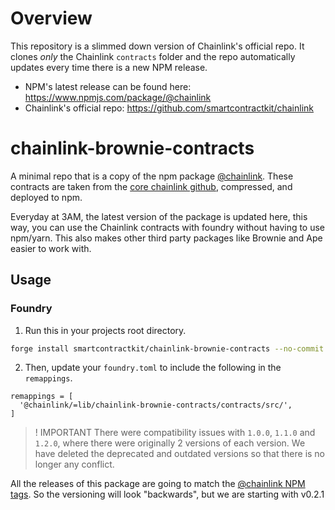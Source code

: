 
# Overview
This repository is a slimmed down version of Chainlink's official repo. It clones *only* the Chainlink `contracts` folder and the repo automatically updates every time there is a new NPM release. 

- NPM's latest release can be found here: https://www.npmjs.com/package/@chainlink
- Chainlink's official repo: https://github.com/smartcontractkit/chainlink

# chainlink-brownie-contracts

A minimal repo that is a copy of the npm package [@chainlink](https://www.npmjs.com/package/@chainlink). These contracts are taken from the [core chainlink github](https://github.com/smartcontractkit/chainlink), compressed, and deployed to npm. 

Everyday at 3AM, the latest version of the package is updated here, this way, you can use the Chainlink contracts with foundry without having to use npm/yarn. This also makes other third party packages like Brownie and Ape easier to work with. 

## Usage

### Foundry

1. Run this in your projects root directory.

```bash
forge install smartcontractkit/chainlink-brownie-contracts --no-commit
```

2. Then, update your `foundry.toml` to include the following in the `remappings`.

```
remappings = [
  '@chainlink/=lib/chainlink-brownie-contracts/contracts/src/',
]
```

>! IMPORTANT
There were compatibility issues with `1.0.0`, `1.1.0` and `1.2.0`, where there were originally 2 versions of each version. We have deleted the deprecated and outdated versions so that there is no longer any conflict. 

All the releases of this package are going to match the [@chainlink NPM tags](https://www.npmjs.com/package/@chainlink). 
So the versioning will look "backwards", but we are starting with v0.2.1